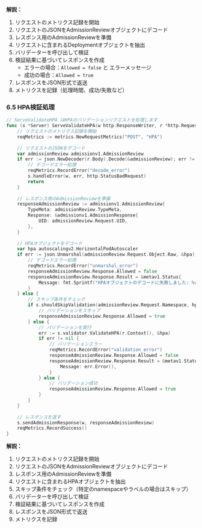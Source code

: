 **解説：**
1. リクエストのメトリクス記録を開始
2. リクエストのJSONをAdmissionReviewオブジェクトにデコード
3. レスポンス用のAdmissionReviewを準備
4. リクエストに含まれるDeploymentオブジェクトを抽出
5. バリデーターを呼び出して検証
6. 検証結果に基づいてレスポンスを作成
   - エラーの場合：`Allowed = false` と エラーメッセージ
   - 成功の場合：`Allowed = true`
7. レスポンスをJSON形式で返送
8. メトリクスを記録（処理時間、成功/失敗など）

### 6.5 HPA検証処理

```go
// ServeValidateHPA はHPAのバリデーションリクエストを処理します
func (s *Server) ServeValidateHPA(w http.ResponseWriter, r *http.Request) {
    // リクエストのメトリクス記録を開始
    reqMetrics := metrics.NewRequestMetrics("POST", "HPA")
    
    // リクエストのJSONをデコード
    var admissionReview admissionv1.AdmissionReview
    if err := json.NewDecoder(r.Body).Decode(&admissionReview); err != nil {
        // デコードエラー処理
        reqMetrics.RecordError("decode_error")
        s.handleError(w, err, http.StatusBadRequest)
        return
    }
    
    // レスポンス用のAdmissionReviewを準備
    responseAdmissionReview := admissionv1.AdmissionReview{
        TypeMeta: admissionReview.TypeMeta,
        Response: &admissionv1.AdmissionResponse{
            UID: admissionReview.Request.UID,
        },
    }
    
    // HPAオブジェクトをデコード
    var hpa autoscalingv2.HorizontalPodAutoscaler
    if err := json.Unmarshal(admissionReview.Request.Object.Raw, &hpa); err != nil {
        // デコードエラー処理
        reqMetrics.RecordError("unmarshal_error")
        responseAdmissionReview.Response.Allowed = false
        responseAdmissionReview.Response.Result = &metav1.Status{
            Message: fmt.Sprintf("HPAオブジェクトのデコードに失敗しました: %v", err),
        }
    } else {
        // スキップ条件をチェック
        if s.shouldSkipValidation(admissionReview.Request.Namespace, hpa.Labels) {
            // バリデーションをスキップ
            responseAdmissionReview.Response.Allowed = true
        } else {
            // バリデーションを実行
            err := s.validator.ValidateHPA(r.Context(), &hpa)
            if err != nil {
                // バリデーションエラー
                reqMetrics.RecordError("validation_error")
                responseAdmissionReview.Response.Allowed = false
                responseAdmissionReview.Response.Result = &metav1.Status{
                    Message: err.Error(),
                }
            } else {
                // バリデーション成功
                responseAdmissionReview.Response.Allowed = true
            }
        }
    }
    
    // レスポンスを返す
    s.sendAdmissionResponse(w, responseAdmissionReview)
    reqMetrics.RecordSuccess()
}
```

**解説：**
1. リクエストのメトリクス記録を開始
2. リクエストのJSONをAdmissionReviewオブジェクトにデコード
3. レスポンス用のAdmissionReviewを準備
4. リクエストに含まれるHPAオブジェクトを抽出
5. スキップ条件をチェック（特定のnamespaceやラベルの場合はスキップ）
6. バリデーターを呼び出して検証
7. 検証結果に基づいてレスポンスを作成
8. レスポンスをJSON形式で返送
9. メトリクスを記録